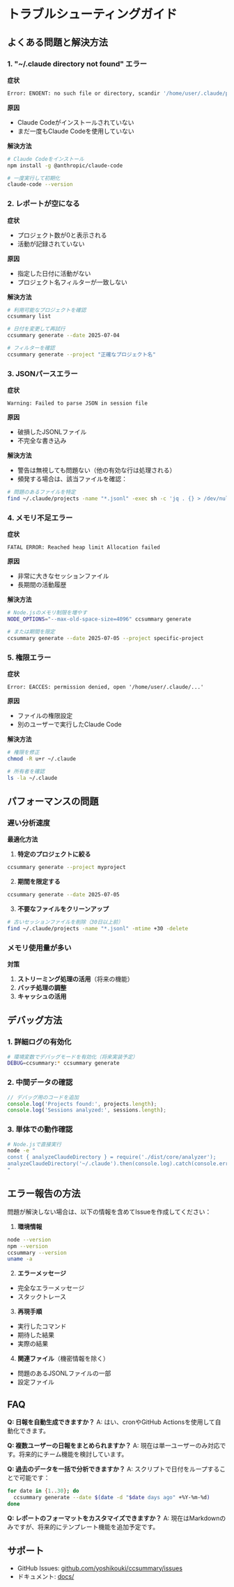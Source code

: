 # トラブルシューティングガイド

## よくある問題と解決方法

### 1. "~/.claude directory not found" エラー

**症状**
```bash
Error: ENOENT: no such file or directory, scandir '/home/user/.claude/projects'
```

**原因**
- Claude Codeがインストールされていない
- まだ一度もClaude Codeを使用していない

**解決方法**
```bash
# Claude Codeをインストール
npm install -g @anthropic/claude-code

# 一度実行して初期化
claude-code --version
```

### 2. レポートが空になる

**症状**
- プロジェクト数が0と表示される
- 活動が記録されていない

**原因**
- 指定した日付に活動がない
- プロジェクト名フィルターが一致しない

**解決方法**
```bash
# 利用可能なプロジェクトを確認
ccsummary list

# 日付を変更して再試行
ccsummary generate --date 2025-07-04

# フィルターを確認
ccsummary generate --project "正確なプロジェクト名"
```

### 3. JSONパースエラー

**症状**
```
Warning: Failed to parse JSON in session file
```

**原因**
- 破損したJSONLファイル
- 不完全な書き込み

**解決方法**
- 警告は無視しても問題ない（他の有効な行は処理される）
- 頻発する場合は、該当ファイルを確認：
```bash
# 問題のあるファイルを特定
find ~/.claude/projects -name "*.jsonl" -exec sh -c 'jq . {} > /dev/null 2>&1 || echo "Invalid: {}"' \;
```

### 4. メモリ不足エラー

**症状**
```
FATAL ERROR: Reached heap limit Allocation failed
```

**原因**
- 非常に大きなセッションファイル
- 長期間の活動履歴

**解決方法**
```bash
# Node.jsのメモリ制限を増やす
NODE_OPTIONS="--max-old-space-size=4096" ccsummary generate

# または期間を限定
ccsummary generate --date 2025-07-05 --project specific-project
```

### 5. 権限エラー

**症状**
```
Error: EACCES: permission denied, open '/home/user/.claude/...'
```

**原因**
- ファイルの権限設定
- 別のユーザーで実行したClaude Code

**解決方法**
```bash
# 権限を修正
chmod -R u+r ~/.claude

# 所有者を確認
ls -la ~/.claude
```

## パフォーマンスの問題

### 遅い分析速度

**最適化方法**

1. **特定のプロジェクトに絞る**
```bash
ccsummary generate --project myproject
```

2. **期間を限定する**
```bash
ccsummary generate --date 2025-07-05
```

3. **不要なファイルをクリーンアップ**
```bash
# 古いセッションファイルを削除（30日以上前）
find ~/.claude/projects -name "*.jsonl" -mtime +30 -delete
```

### メモリ使用量が多い

**対策**

1. **ストリーミング処理の活用**（将来の機能）
2. **バッチ処理の調整**
3. **キャッシュの活用**

## デバッグ方法

### 1. 詳細ログの有効化

```bash
# 環境変数でデバッグモードを有効化（将来実装予定）
DEBUG=ccsummary:* ccsummary generate
```

### 2. 中間データの確認

```typescript
// デバッグ用のコードを追加
console.log('Projects found:', projects.length);
console.log('Sessions analyzed:', sessions.length);
```

### 3. 単体での動作確認

```bash
# Node.jsで直接実行
node -e "
const { analyzeClaudeDirectory } = require('./dist/core/analyzer');
analyzeClaudeDirectory('~/.claude').then(console.log).catch(console.error);
"
```

## エラー報告の方法

問題が解決しない場合は、以下の情報を含めてIssueを作成してください：

1. **環境情報**
```bash
node --version
npm --version
ccsummary --version
uname -a
```

2. **エラーメッセージ**
- 完全なエラーメッセージ
- スタックトレース

3. **再現手順**
- 実行したコマンド
- 期待した結果
- 実際の結果

4. **関連ファイル**（機密情報を除く）
- 問題のあるJSONLファイルの一部
- 設定ファイル

## FAQ

**Q: 日報を自動生成できますか？**
A: はい、cronやGitHub Actionsを使用して自動化できます。

**Q: 複数ユーザーの日報をまとめられますか？**
A: 現在は単一ユーザーのみ対応です。将来的にチーム機能を検討しています。

**Q: 過去のデータを一括で分析できますか？**
A: スクリプトで日付をループすることで可能です：
```bash
for date in {1..30}; do
  ccsummary generate --date $(date -d "$date days ago" +%Y-%m-%d)
done
```

**Q: レポートのフォーマットをカスタマイズできますか？**
A: 現在はMarkdownのみですが、将来的にテンプレート機能を追加予定です。

## サポート

- GitHub Issues: [github.com/yoshikouki/ccsummary/issues](https://github.com/yoshikouki/ccsummary/issues)
- ドキュメント: [docs/](./)